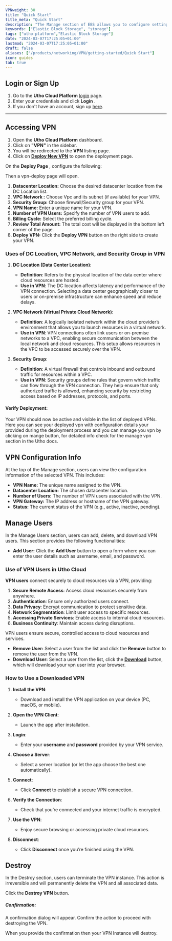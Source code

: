 ```yaml
---
VPNweight: 30
title: "Quick Start"
title_meta: "Quick Start"
description: "The Manage section of EBS allows you to configure settings, resize volumes, attach or detach them from instances, and destroy volumes when no longer needed."
keywords: ["Elastic Block Storage", "storage"]
tags: ["utho platform","Elastic Block Storage"]
date: "2024-03-07T17:25:05+01:00"
lastmod: "2024-03-07T17:25:05+01:00"
draft: false 
aliases: ["/products/networking/VPN/getting-started/Quick Start"]
icon: guides
tab: true
---
```

## **Login or Sign Up**

1. Go to the **Utho Cloud Platform** [login](https://console.utho.com/login) page.
2. Enter your credentials and click  **Login** .
3. If you don't have an account, sign up [here](https://console.utho.com/signup).

---

## **Accessing VPN**

1. Open the **Utho Cloud Platform** dashboard.
2. Click on **"VPN"** in the sidebar.
3. You will be redirected to the **VPN** listing page.
4. Click on **[Deploy New VPN](https://console.utho.com/vpn/deploy)** to open the deployment page.

On the  **Deploy Page** , configure the following:

Then a vpn-deploy page will open.

1. **Datacenter Location:** Choose the desired datacenter location from the DC Location list.
2. **VPC Network :** Choose Vpc and its subnet (if available) for your VPN.
3. **Security Group:** Choose firewall/Security group for your VPN.
4. **VPN Name:** Enter a unique name for your VPN.
5. **Number of VPN Users:** Specify the number of VPN users to add.
6. **Billing Cycle:** Select the preferred billing cycle.
7. **Review Total Amount:** The total cost will be displayed in the bottom left corner of the page.
8. **Deploy VPN:** Click the **Deploy VPN** button on the right side to create your VPN.

### Uses of DC Location, VPC Network, and Security Group in VPN

1. **DC Location (Data Center Location)**:

   - **Definition**: Refers to the physical location of the data center where cloud resources are hosted.
   - **Use in VPN**: The DC location affects latency and performance of the VPN connection. Selecting a data center geographically closer to users or on-premise infrastructure can enhance speed and reduce delays.
2. **VPC Network (Virtual Private Cloud Network)**:

   - **Definition**: A logically isolated network within the cloud provider’s environment that allows you to launch resources in a virtual network.
   - **Use in VPN**: VPN connections often link users or on-premise networks to a VPC, enabling secure communication between the local network and cloud resources. This setup allows resources in the VPC to be accessed securely over the VPN.
3. **Security Group**:

   - **Definition**: A virtual firewall that controls inbound and outbound traffic for resources within a VPC.
   - **Use in VPN**: Security groups define rules that govern which traffic can flow through the VPN connection. They help ensure that only authorized traffic is allowed, enhancing security by restricting access based on IP addresses, protocols, and ports.

#### Verify Deployment:

Your VPN should now be active and visible in the list of deployed VPNs.
Here you can see your deployed vpn with configuration details your provided during the deployment process and you can manage you vpn by clicking on mange button, for detailed info check for the manage vpn section in the Utho docs.

## VPN Configuration Info

At the top of the Manage section, users can view the configuration information of the selected VPN. This includes:

* **VPN Name:** The unique name assigned to the VPN.
* **Datacenter Location:** The chosen datacenter location.
* **Number of Users:** The number of VPN users associated with the VPN.
* **VPN Gateway:** The IP address or hostname of the VPN gateway.
* **Status:** The current status of the VPN (e.g., active, inactive, pending).

## Manage Users

In the Manage Users section, users can add, delete, and download VPN users. This section provides the following functionalities:

* **Add User:** Click the **Add User** button to open a form where you can enter the user details such as username, email, and password.

### Use of VPN Users in Utho Cloud

**VPN users** connect securely to cloud resources via a VPN, providing:

1. **Secure Remote Access**: Access cloud resources securely from anywhere.
2. **Authentication**: Ensure only authorized users connect.
3. **Data Privacy**: Encrypt communication to protect sensitive data.
4. **Network Segmentation**: Limit user access to specific resources.
5. **Accessing Private Services**: Enable access to internal cloud resources.
6. **Business Continuity**: Maintain access during disruptions.

VPN users ensure secure, controlled access to cloud resources and services.

* **Remove User:** Select a user from the list and click the **Remove** button to remove the user from the VPN.
* **Download User:** Select a user from the list, click the **[Download]()** button, which will download your vpn user into your browser.

### How to Use a Downloaded VPN

1. **Install the VPN**:

   - Download and install the VPN application on your device (PC, macOS, or mobile).
2. **Open the VPN Client**:

   - Launch the app after installation.
3. **Login**:

   - Enter your **username** and **password** provided by your VPN service.
4. **Choose a Server**:

   - Select a server location (or let the app choose the best one automatically).
5. **Connect**:

   - Click **Connect** to establish a secure VPN connection.
6. **Verify the Connection**:

   - Check that you’re connected and your internet traffic is encrypted.
7. **Use the VPN**:

   - Enjoy secure browsing or accessing private cloud resources.
8. **Disconnect**:

   - Click **Disconnect** once you’re finished using the VPN.

## Destroy

In the Destroy section, users can terminate the VPN instance. This action is irreversible and will permanently delete the VPN and all associated data.

Click the **Destroy VPN** button.

##### **Confirmation:**

A confirmation dialog will appear. Confirm the action to proceed with destroying the VPN.

When you provide the confirmation then your VPN Instance will destroy.
